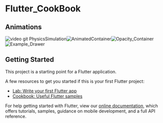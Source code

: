 # Flutter_CookBook 

##                                                        Animations

![video git PhysicsSimulation](https://user-images.githubusercontent.com/26884820/78319346-581d6e00-753d-11ea-98d0-e531d0f4ab7a.gif)![AnimatedContainer](https://user-images.githubusercontent.com/26884820/78321240-c8c68980-7541-11ea-9fdc-bc260c31112e.gif)![Opacity_Container](https://user-images.githubusercontent.com/26884820/78372710-fd692e00-759f-11ea-9d00-de01395762ac.gif)![Example_Drawer](https://user-images.githubusercontent.com/26884820/78571836-115d9b80-77fd-11ea-9462-ab09c073e417.gif)






## Getting Started

This project is a starting point for a Flutter application.

A few resources to get you started if this is your first Flutter project:

- [Lab: Write your first Flutter app](https://flutter.dev/docs/get-started/codelab)
- [Cookbook: Useful Flutter samples](https://flutter.dev/docs/cookbook)

For help getting started with Flutter, view our
[online documentation](https://flutter.dev/docs), which offers tutorials,
samples, guidance on mobile development, and a full API reference.
